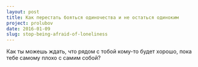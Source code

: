 ```yaml
---
layout: post
title: Как перестать бояться одиночества и не остаться одиноким
project: prolubov
date: 2016-01-09
slug: stop-being-afraid-of-loneliness
---
```


Как ты можешь ждать, что рядом с тобой кому-то будет хорошо, пока тебе самому плохо с самим собой?

